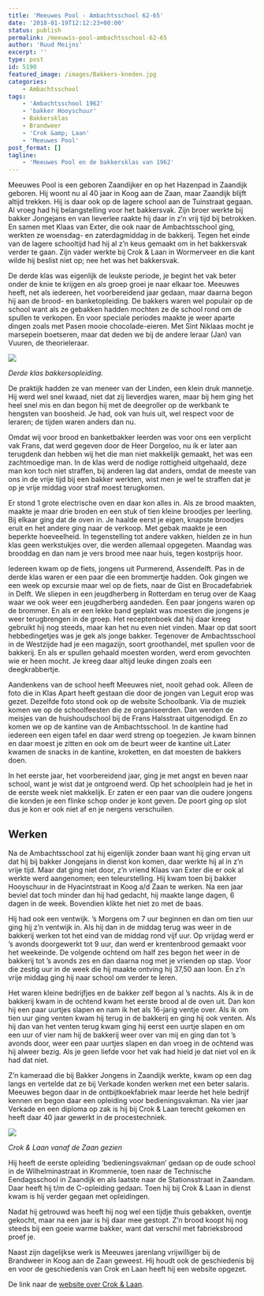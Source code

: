 ```yaml
---
title: 'Meeuwes Pool - Ambachtsschool 62-65'
date: '2018-01-19T12:12:23+00:00'
status: publish
permalink: /meeuwis-pool-ambachtsschool-62-65
author: 'Ruud Meijns'
excerpt: ''
type: post
id: 5190
featured_image: /images/Bakkers-kneden.jpg
categories:
    - Ambachtsschool
tags:
    - 'Ambachtsschool 1962'
    - 'bakker Hooyschuur'
    - Bakkersklas
    - Brandweer
    - 'Crok &amp; Laan'
    - 'Meeuwes Pool'
post_format: []
tagline:
    - 'Meeuwes Pool en de bakkersklas van 1962'
---
```

Meeuwes Pool is een geboren Zaandijker en op het Hazenpad in Zaandijk geboren. Hij woont nu al 40 jaar in Koog aan de Zaan, maar Zaandijk blijft altijd trekken.  Hij is daar ook op de lagere school aan de Tuinstraat gegaan. Al vroeg had hij belangstelling voor het bakkersvak. Zijn broer werkte bij bakker Jongejans en van lieverlee raakte hij daar in z’n vrij tijd bij betrokken. En samen met Klaas van Exter, die ook naar de Ambachtsschool ging, werkten ze woensdag- en zaterdagmiddag in de bakkerij. Tegen het einde van de lagere schooltijd had hij al z’n keus gemaakt om in het bakkersvak verder te gaan. Zijn vader werkte bij Crok & Laan in Wormerveer en die kant wilde hij beslist niet op; nee het was het bakkersvak.

De derde klas was eigenlijk de leukste periode, je begint het vak beter onder de knie te krijgen en als groep groei je naar elkaar toe. Meeuwes heeft, net als iedereen, het voorbereidend jaar gedaan, maar daarna begon hij aan de brood- en banketopleiding. De bakkers waren wel populair op de school want als ze gebakken hadden mochten ze de school rond om de spullen te verkopen. En voor speciale periodes maakte je weer aparte dingen zoals met Pasen mooie chocolade-eieren. Met Sint Niklaas mocht je marsepein boetseren, maar dat deden we bij de andere leraar (Jan) van Vuuren, de theorieleraar.

![](/images/Ambachtschool-1962.jpg)

*Derde klas bakkersopleiding.*

De praktijk hadden ze van meneer van der Linden, een klein druk mannetje. Hij werd wel snel kwaad, niet dat zij lieverdjes waren, maar bij hem ging het heel snel mis en dan begon hij met de deegroller op de werkbank te hengsten van boosheid. Je had, ook van huis uit, wel respect voor de leraren; de tijden waren anders dan nu.

Omdat wij voor brood en banketbakker leerden was voor ons een verplicht vak Frans, dat werd gegeven door de Heer Dorgeloo, nu ik er later aan terugdenk dan hebben wij het die man niet makkelijk gemaakt, het was een zachtmoedige man. In de klas werd de nodige rottigheid uitgehaald, deze man kon toch niet straffen, bij anderen lag dat anders, omdat de meeste van ons in de vrije tijd bij een bakker werkten, wist men je wel te straffen dat je op je vrije middag voor straf moest terugkomen.

Er stond 1 grote electrische oven en daar kon alles in. Als ze brood maakten, maakte je maar drie broden en een stuk of tien kleine broodjes per leerling. Bij elkaar ging dat de oven in. Je haalde eerst je eigen, knapste broodjes eruit en het andere ging naar de verkoop. Met gebak maakte je een beperkte hoeveelheid. In tegenstelling tot andere vakken, hielden ze in hun klas geen werkstukjes over, die werden allemaal opgegeten. Maandag was brooddag en dan nam je vers brood mee naar huis, tegen kostprijs hoor.

Iedereen kwam op de fiets, jongens uit Purmerend, Assendelft. Pas in de derde klas waren er een paar die een brommertje hadden. Ook gingen we een week op excursie maar wel op de fiets, naar de Gist en Brocadefabriek in Delft. We sliepen in een jeugdherberg in Rotterdam en terug over de Kaag waar we ook weer een jeugdherberg aandeden. Een paar jongens waren op de brommer. En als er een lekke band geplakt was moesten die jongens je weer terugbrengen in de groep. Het receptenboek dat hij daar kreeg gebruikt hij nog steeds, maar kan het nu even niet vinden. Maar op dat soort hebbedingetjes was je gek als jonge bakker. Tegenover de Ambachtsschool in de Westzijde had je een magazijn, soort groothandel, met spullen voor de bakkerij. En als er spullen gehaald moesten worden, werd erom gevochten wie er heen mocht. Je kreeg daar altijd leuke dingen zoals een deegkrabbertje.

Aandenkens van de school heeft Meeuwes niet, nooit gehad ook. Alleen de foto die in Klas Apart heeft gestaan die door de jongen van Leguit erop was gezet. Dezelfde foto stond ook op de website Schoolbank. Via de muziek komen we op de schoolfeesten die ze organiseerden. Dan werden de meisjes van de huishoudschool bij de Frans Halsstraat uitgenodigd. En zo komen we op de kantine van de Ambachtsschool. In de kantine had iedereen een eigen tafel en daar werd streng op toegezien. Je kwam binnen en daar moest je zitten en ook om de beurt weer de kantine uit.Later kwamen de snacks in de kantine, kroketten, en dat moesten de bakkers doen.

In het eerste jaar, het voorbereidend jaar, ging je met angst en beven naar school, want je wist dat je ontgroend werd. Op het schoolplein had je het in de eerste week niet makkelijk. Er zaten er een paar van die oudere jongens die konden je een flinke schop onder je kont geven. De poort ging op slot dus je kon er ook niet af en je nergens verschuilen.

## Werken

Na de Ambachtsschool zat hij eigenlijk zonder baan want hij ging ervan uit dat hij bij bakker Jongejans in dienst kon komen, daar werkte hij al in z’n vrije tijd. Maar dat ging niet door, z’n vriend Klaas van Exter die er ook al werkte werd aangenomen; een teleurstelling. Hij kwam toen bij bakker Hooyschuur in de Hyacintstraat in Koog a/d Zaan te werken. Na een jaar beviel dat toch minder dan hij had gedacht, hij maakte lange dagen, 6 dagen in de week. Bovendien klikte het niet zo met de baas.

Hij had ook een ventwijk. ’s Morgens om 7 uur beginnen en dan om tien uur ging hij z’n ventwijk in. Als hij dan in de middag terug was weer in de bakkerij werken tot het eind van de middag rond vijf uur. Op vrijdag werd er ’s avonds doorgewerkt tot 9 uur, dan werd er krentenbrood gemaakt voor het weekeinde. De volgende ochtend om half zes begon het weer in de bakkerij tot ’s avonds zes en dan daarna nog met je vrienden op stap. Voor die zestig uur in de week die hij maakte ontving hij 37,50 aan loon. En z’n vrije middag ging hij naar school om verder te leren.

Het waren kleine bedrijfjes en de bakker zelf begon al ’s nachts. Als ik in de bakkerij kwam in de ochtend kwam het eerste brood al de oven uit. Dan kon hij een paar uurtjes slapen en nam ik het als 16-jarig ventje over. Als ik om tien uur ging venten kwam hij terug in de bakkerij en ging hij ook venten. Als hij dan van het venten terug kwam ging hij eerst een uurtje slapen en om een uur of vier nam hij de bakkerij weer over van mij en ging dan tot ’s avonds door, weer een paar uurtjes slapen en dan vroeg in de ochtend was hij alweer bezig. Als je geen liefde voor het vak had hield je dat niet vol en ik had dat niet.

Z’n kameraad die bij Bakker Jongens in Zaandijk werkte, kwam op een dag langs en vertelde dat ze bij Verkade konden werken met een beter salaris. Meeuwes begon daar in de ontbijtkoekfabriek maar leerde het hele bedrijf kennen en begon daar een opleiding voor bedieningsvakman. Na vier jaar Verkade en een diploma op zak is hij bij Crok & Laan terecht gekomen en heeft daar 40 jaar gewerkt in de procestechniek.

![](/images/Crok-Laan.jpg)

*Crok & Laan vanaf de Zaan gezien*

Hij heeft de eerste opleiding ‘bedieningsvakman’ gedaan op de oude school in de Wilhelminastraat in Krommenie, toen naar de Technische Eendagsschool in Zaandijk en als laatste naar de Stationsstraat in Zaandam. Daar heeft hij t/m de C-opleiding gedaan. Toen hij bij Crok & Laan in dienst kwam is hij verder gegaan met opleidingen.

Nadat hij getrouwd was heeft hij nog wel een tijdje thuis gebakken, oventje gekocht, maar na een jaar is hij daar mee gestopt. Z’n brood koopt hij nog steeds bij een goeie warme bakker, want dat verschil met fabrieksbrood proef je.

Naast zijn dagelijkse werk is Meeuwes jarenlang vrijwilliger bij de Brandweer in Koog aan de Zaan geweest. Hij houdt ook de geschiedenis bij en voor de geschiedenis van Crok en Laan heeft hij een website opgezet.

De link naar de [website over Crok & Laan](https://historisch-archief-loderscroklaan.jouwweb.nl/).